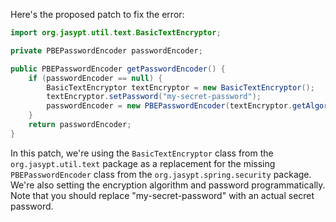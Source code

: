 Here's the proposed patch to fix the error:
```java
import org.jasypt.util.text.BasicTextEncryptor;

private PBEPasswordEncoder passwordEncoder;

public PBEPasswordEncoder getPasswordEncoder() {
    if (passwordEncoder == null) {
        BasicTextEncryptor textEncryptor = new BasicTextEncryptor();
        textEncryptor.setPassword("my-secret-password");
        passwordEncoder = new PBEPasswordEncoder(textEncryptor.getAlgorithm(), textEncryptor.getPasswordCharArray());
    }
    return passwordEncoder;
}
```
In this patch, we're using the `BasicTextEncryptor` class from the `org.jasypt.util.text` package as a replacement for the missing `PBEPasswordEncoder` class from the `org.jasypt.spring.security` package. We're also setting the encryption algorithm and password programmatically. Note that you should replace "my-secret-password" with an actual secret password.